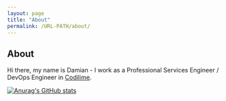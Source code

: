 ```yaml
---
layout: page
title: "About"
permalink: /URL-PATH/about/
---
```


## About

Hi there, my name is Damian - I work as a Professional Services Engineer / DevOps Engineer in [Codilime](https://codilime.com/).

[![Anurag's GitHub stats](https://github-readme-stats.vercel.app/api?username=damianfedeczko)](https://github.com/anuraghazra/github-readme-stats)
